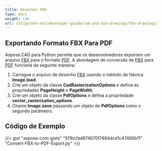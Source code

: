 ```yaml
---
title: Desenhos FBX
type: docs
weight: 110
url: /pt/python-net/developer-guide/cad-and-bim-drawings/fbx-drawings/
---
```


## **Exportando Formato FBX Para PDF**

Aspose.CAD para Python permite que os desenvolvedores exportem um arquivo [FBX](https://docs.fileformat.com/3d/fbx/) para o formato [PDF](https://docs.fileformat.com/pdf/). A abordagem de conversão de [FBX](https://docs.fileformat.com/3d/fbx/) para [PDF](https://docs.fileformat.com/pdf/) funciona da seguinte maneira:

1. Carregue o arquivo de desenho [FBX](https://docs.fileformat.com/3d/fbx/) usando o método de fábrica **Image.load**.
1. Crie um objeto da classe **CadRasterizationOptions** e defina as propriedades **PageHeight** e **PageWidth**.
1. Crie um objeto da classe **PdfOptions** e defina a propriedade **vector_rasterization_options**.
1. Chame **Image.save** passando um objeto de **PdfOptions** como o segundo parâmetro.

## Código de Exemplo

{{< gist "aspose-com-gists" "511bcfad674670f7484dcd1c47480b11" "Convert-FBX-to-PDF-Export.py" >}}
